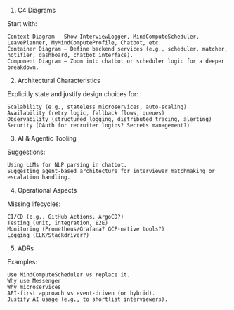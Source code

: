 1. C4 Diagrams

Start with:

    Context Diagram – Show InterviewLogger, MindComputeScheduler, LeavePlanner, MyMindComputeProfile, Chatbot, etc.
    Container Diagram – Define backend services (e.g., scheduler, matcher, notifier, dashboard, chatbot interface).
    Component Diagram – Zoom into chatbot or scheduler logic for a deeper breakdown.

2. Architectural Characteristics

Explicitly state and justify design choices for:

    Scalability (e.g., stateless microservices, auto-scaling)
    Availability (retry logic, fallback flows, queues)
    Observability (structured logging, distributed tracing, alerting)
    Security (OAuth for recruiter logins? Secrets management?)

3. AI & Agentic Tooling

Suggestions:

    Using LLMs for NLP parsing in chatbot.
    Suggesting agent-based architecture for interviewer matchmaking or escalation handling.

4. Operational Aspects

Missing lifecycles:

    CI/CD (e.g., GitHub Actions, ArgoCD?)
    Testing (unit, integration, E2E)
    Monitoring (Prometheus/Grafana? GCP-native tools?)
    Logging (ELK/Stackdriver?)

5. ADRs

Examples:

    Use MindComputeScheduler vs replace it.
    Why use Messenger
    Why microservices
    API-first approach vs event-driven (or hybrid).
    Justify AI usage (e.g., to shortlist interviewers).
